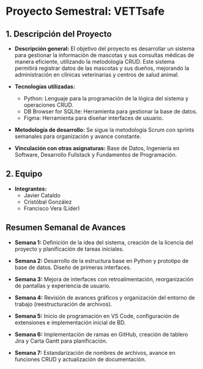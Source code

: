 # Proyecto Semestral: VETTsafe

## 1. Descripción del Proyecto
- **Descripción general:**
El objetivo del proyecto es desarrollar un sistema para gestionar la información de mascotas y sus consultas médicas de manera eficiente, utilizando la metodología CRUD. Este sistema permitirá registrar datos de las mascotas y sus dueños, mejorando la administración en clínicas veterinarias y centros de salud animal.

- **Tecnologías utilizadas:**
  - Python: Lenguaje para la programación de la lógica del sistema y operaciones CRUD.
  - DB Browser for SQLite: Herramienta para gestionar la base de datos.
  - Figma: Herramienta para diseñar interfaces de usuario.

- **Metodología de desarrollo:**
Se sigue la metodología Scrum con sprints semanales para organización y avance constante.

- **Vinculación con otras asignaturas:**
Base de Datos, Ingeniería en Software, Desarrollo Fullstack y Fundamentos de Programación.

## 2. Equipo
- **Integrantes:**
  - Javier Cataldo
  - Cristóbal González
  - Francisco Vera (Líder)

## Resumen Semanal de Avances

- **Semana 1:**
Definición de la idea del sistema, creación de la licencia del proyecto y planificación de tareas iniciales.

- **Semana 2:**
Desarrollo de la estructura base en Python y prototipo de base de datos. Diseño de primeras interfaces.

- **Semana 3:**
Mejora de interfaces con retroalimentación, reorganización de pantallas y experiencia de usuario.

- **Semana 4:**
Revisión de avances gráficos y organización del entorno de trabajo (reestructuración de archivos).

- **Semana 5:**
Inicio de programación en VS Code, configuración de extensiones e implementación inicial de BD.

- **Semana 6:**
Implementación de ramas en GitHub, creación de tablero Jira y Carta Gantt para planificación.

- **Semana 7:**
Estandarización de nombres de archivos, avance en funciones CRUD y actualización de documentación.


